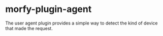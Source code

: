 # morfy-plugin-agent
The user agent plugin provides a simple way to detect the kind of device that made the request.
